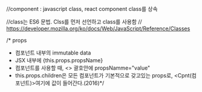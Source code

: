 //component : javascript class, react component class를 상속

//class는 ES6 문법. Clss를 먼저 선언하고 class를 사용함
// https://developer.mozilla.org/ko/docs/Web/JavaScript/Reference/Classes

/\* props

- 컴포넌트 내부의 immutable data
- JSX 내부에 {this.props.propsName}
- 컴포넌트를 사용할 때, <> 괄호안에 propsNamme="value"
- this.props.children은 모든 컴포넌트가 기본적으로 갖고있는 props로,
  <Cpnt(컴포넌트)>여기에 값이 들어간다.</Cpnt>(2016)\*/
